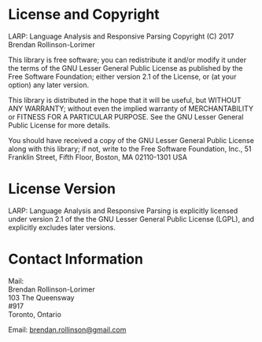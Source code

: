 # License and Copyright

LARP: Language Analysis and Responsive Parsing
Copyright (C) 2017 Brendan Rollinson-Lorimer

This library is free software; you can redistribute it and/or modify it under the terms of the GNU Lesser General Public License as published by the Free Software Foundation; either version 2.1 of the License, or (at your option) any later version.

This library is distributed in the hope that it will be useful, but WITHOUT ANY WARRANTY; without even the implied warranty of MERCHANTABILITY or FITNESS FOR A PARTICULAR PURPOSE.  See the GNU Lesser General Public License for more details.

You should have received a copy of the GNU Lesser General Public License along with this library; if not, write to the Free Software Foundation, Inc., 51 Franklin Street, Fifth Floor, Boston, MA  02110-1301  USA

# License Version

LARP: Language Analysis and Responsive Parsing is explicitly licensed under version 2.1 of the the GNU Lesser General Public License (LGPL), and explicitly excludes later versions.

# Contact Information

Mail:  
Brendan Rollinson-Lorimer  
103 The Queensway  
&#35;917  
Toronto, Ontario

Email: brendan.rollinson@gmail.com
